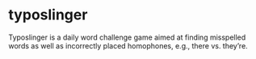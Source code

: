 # typoslinger
Typoslinger is a daily word challenge game aimed at finding misspelled words as well as incorrectly placed homophones, e.g., there vs. they’re.

